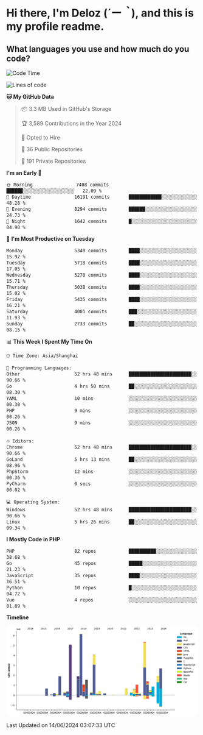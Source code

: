 # **Hi there, I'm Deloz (*´ー｀*), and this is my profile readme.**

## **What languages you use and how much do you code?**

<!--START_SECTION:waka-->
![Code Time](http://img.shields.io/badge/Code%20Time-4%2C199%20hrs%2051%20mins-blue)

![Lines of code](https://img.shields.io/badge/From%20Hello%20World%20I%27ve%20Written-39.9%20million%20lines%20of%20code-blue)

**🐱 My GitHub Data** 

> 📦 3.3 MB Used in GitHub's Storage 
 > 
> 🏆 3,589 Contributions in the Year 2024
 > 
> 💼 Opted to Hire
 > 
> 📜 36 Public Repositories 
 > 
> 🔑 191 Private Repositories 
 > 
**I'm an Early 🐤** 

```text
🌞 Morning                7408 commits        ██████░░░░░░░░░░░░░░░░░░░   22.09 % 
🌆 Daytime                16191 commits       ████████████░░░░░░░░░░░░░   48.28 % 
🌃 Evening                8294 commits        ██████░░░░░░░░░░░░░░░░░░░   24.73 % 
🌙 Night                  1642 commits        █░░░░░░░░░░░░░░░░░░░░░░░░   04.90 % 
```
📅 **I'm Most Productive on Tuesday** 

```text
Monday                   5340 commits        ████░░░░░░░░░░░░░░░░░░░░░   15.92 % 
Tuesday                  5718 commits        ████░░░░░░░░░░░░░░░░░░░░░   17.05 % 
Wednesday                5270 commits        ████░░░░░░░░░░░░░░░░░░░░░   15.71 % 
Thursday                 5038 commits        ████░░░░░░░░░░░░░░░░░░░░░   15.02 % 
Friday                   5435 commits        ████░░░░░░░░░░░░░░░░░░░░░   16.21 % 
Saturday                 4001 commits        ███░░░░░░░░░░░░░░░░░░░░░░   11.93 % 
Sunday                   2733 commits        ██░░░░░░░░░░░░░░░░░░░░░░░   08.15 % 
```


📊 **This Week I Spent My Time On** 

```text
🕑︎ Time Zone: Asia/Shanghai

💬 Programming Languages: 
Other                    52 hrs 48 mins      ███████████████████████░░   90.66 % 
Go                       4 hrs 50 mins       ██░░░░░░░░░░░░░░░░░░░░░░░   08.30 % 
YAML                     10 mins             ░░░░░░░░░░░░░░░░░░░░░░░░░   00.30 % 
PHP                      9 mins              ░░░░░░░░░░░░░░░░░░░░░░░░░   00.26 % 
JSON                     9 mins              ░░░░░░░░░░░░░░░░░░░░░░░░░   00.26 % 

🔥 Editors: 
Chrome                   52 hrs 48 mins      ███████████████████████░░   90.66 % 
GoLand                   5 hrs 13 mins       ██░░░░░░░░░░░░░░░░░░░░░░░   08.96 % 
PhpStorm                 12 mins             ░░░░░░░░░░░░░░░░░░░░░░░░░   00.36 % 
PyCharm                  0 secs              ░░░░░░░░░░░░░░░░░░░░░░░░░   00.02 % 

💻 Operating System: 
Windows                  52 hrs 48 mins      ███████████████████████░░   90.66 % 
Linux                    5 hrs 26 mins       ██░░░░░░░░░░░░░░░░░░░░░░░   09.34 % 
```

**I Mostly Code in PHP** 

```text
PHP                      82 repos            ██████████░░░░░░░░░░░░░░░   38.68 % 
Go                       45 repos            █████░░░░░░░░░░░░░░░░░░░░   21.23 % 
JavaScript               35 repos            ████░░░░░░░░░░░░░░░░░░░░░   16.51 % 
Python                   10 repos            █░░░░░░░░░░░░░░░░░░░░░░░░   04.72 % 
Vue                      4 repos             ░░░░░░░░░░░░░░░░░░░░░░░░░   01.89 % 
```



**Timeline**

![Lines of Code chart](https://raw.githubusercontent.com/deloz/deloz/main/assets/bar_graph.png)


 Last Updated on 14/06/2024 03:07:33 UTC
<!--END_SECTION:waka-->
